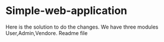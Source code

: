 # Simple-web-application
Here is the solution to do the changes.
We have three modules User,Admin,Vendore.
Readme file
